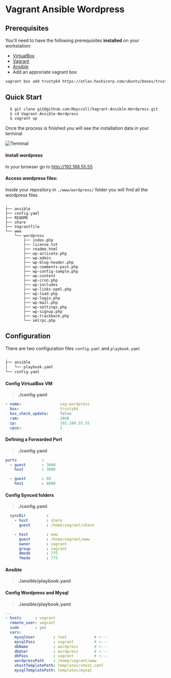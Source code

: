 # Vagrant Ansible Wordpress


## Prerequisites

You'll need to have the following prerequisites **installed** on your workstation:

* [VirtualBox](https://www.virtualbox.org/)
* [Vagrant](http://www.vagrantup.com/)
* [Ansible](http://www.ansibleworks.com)
* Add an approriate vagrant box
```bash
vagrant box add trusty64 https://atlas.hashicorp.com/ubuntu/boxes/trusty64/versions/20150817.0.0/providers/virtualbox.box
```

## Quick Start


```bash
  $ git clone git@github.com:Mayccoll/Vagrant-Ansible-Wordpress.git
  $ cd Vagrant-Ansible-Wordpress
  $ vagrant up
```
Once the process is finished you will see the installation data in your terminal

![Terminal](http://i.imgur.com/8fUgfqV.png)

#### Install wordpress

In your browser go to http://192.168.55.55

#### Access wordpress files:

Inside your repository in ```./www/wordpress/``` folder you will find all the wordpress files

```
.
├── ansible
├── config.yaml
├── README
├── share
├── Vagrantfile
└── www
    └── wordpress
        ├── index.php
        ├── license.txt
        ├── readme.html
        ├── wp-activate.php
        ├── wp-admin
        ├── wp-blog-header.php
        ├── wp-comments-post.php
        ├── wp-config-sample.php
        ├── wp-content
        ├── wp-cron.php
        ├── wp-includes
        ├── wp-links-opml.php
        ├── wp-load.php
        ├── wp-login.php
        ├── wp-mail.php
        ├── wp-settings.php
        ├── wp-signup.php
        ├── wp-trackback.php
        └── xmlrpc.php

```

## Configuration

There are two configuration files ```config.yaml``` and ```playbook.yaml```

```bash
.
├── ansible
│   └── playbook.yaml
└── config.yaml

```

#### Config VirtualBox VM

  > **./config.yaml**

```yaml
- name:                 vag-wordpress
  box:                  trusty64
  box_check_update:     false
  ram:                  2048
  ip:                   192.168.55.55
  cpus:                 2
```

#### Defining a Forwarded Port

  > **./config.yaml**

```yaml
ports           :
  - guest       : 3000
    host        : 3000

  - guest       : 80
    host        : 8080
```

#### Config Synced folders

  > **./config.yaml**

```yaml
  syncDir         :
    - host        : share
      guest       : /home/vagrant/share

    - host        : www
      guest       : /home/vagrant/www
      owner       : vagrant
      group       : vagrant
      dmode       : 775
      fmode       : 775
```

#### Ansible

  > **./ansible/playbook.yaml**

#### Config Wordpress and Mysql

  > **./ansible/playbook.yaml**


```yaml
---
- hosts      : vagrant
  remote_user: vagrant
  sudo       : yes
  vars:
    mysqlUser        : root            # <---
    mysqlPass        : vagrant         # <---
    dbName           : wordpress       # <---
    dbUser           : wordpress       # <---
    dbPass           : vagrant         # <---
    wordpressPath    : /home/vagrant/www
    vhostTemplatePath: templates/vhost.conf
    mysqlTemplatePath: templates/mysql
```
